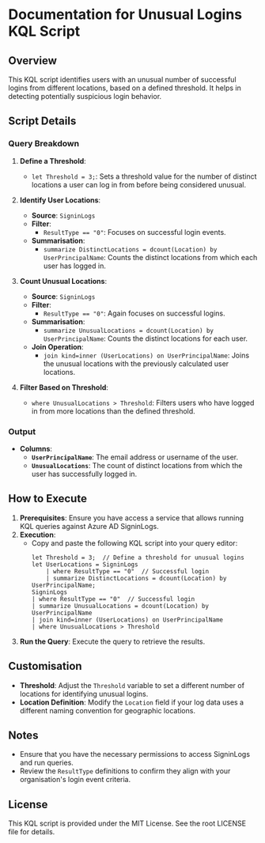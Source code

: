 # Documentation for Unusual Logins KQL Script

## Overview
This KQL script identifies users with an unusual number of successful logins from different locations, based on a defined threshold. It helps in detecting potentially suspicious login behavior.

## Script Details

### Query Breakdown
1. **Define a Threshold**:
   - `let Threshold = 3;`: Sets a threshold value for the number of distinct locations a user can log in from before being considered unusual.

2. **Identify User Locations**:
   - **Source**: `SigninLogs`
   - **Filter**: 
     - `ResultType == "0"`: Focuses on successful login events.
   - **Summarisation**:
     - `summarize DistinctLocations = dcount(Location) by UserPrincipalName`: Counts the distinct locations from which each user has logged in.

3. **Count Unusual Locations**:
   - **Source**: `SigninLogs`
   - **Filter**: 
     - `ResultType == "0"`: Again focuses on successful logins.
   - **Summarisation**:
     - `summarize UnusualLocations = dcount(Location) by UserPrincipalName`: Counts the distinct locations for each user.
   - **Join Operation**:
     - `join kind=inner (UserLocations) on UserPrincipalName`: Joins the unusual locations with the previously calculated user locations.

4. **Filter Based on Threshold**:
   - `where UnusualLocations > Threshold`: Filters users who have logged in from more locations than the defined threshold.

### Output
- **Columns**:
  - **`UserPrincipalName`**: The email address or username of the user.
  - **`UnusualLocations`**: The count of distinct locations from which the user has successfully logged in.

## How to Execute
1. **Prerequisites**: Ensure you have access a service that allows running KQL queries against Azure AD SigninLogs.
2. **Execution**:
   - Copy and paste the following KQL script into your query editor:
     ```kql
     let Threshold = 3;  // Define a threshold for unusual logins
     let UserLocations = SigninLogs
         | where ResultType == "0"  // Successful login
         | summarize DistinctLocations = dcount(Location) by UserPrincipalName;
     SigninLogs
     | where ResultType == "0"  // Successful login
     | summarize UnusualLocations = dcount(Location) by UserPrincipalName
     | join kind=inner (UserLocations) on UserPrincipalName
     | where UnusualLocations > Threshold
     ```
3. **Run the Query**: Execute the query to retrieve the results.

## Customisation
- **Threshold**: Adjust the `Threshold` variable to set a different number of locations for identifying unusual logins.
- **Location Definition**: Modify the `Location` field if your log data uses a different naming convention for geographic locations.

## Notes
- Ensure that you have the necessary permissions to access SigninLogs and run queries.
- Review the `ResultType` definitions to confirm they align with your organisation's login event criteria.

## License
This KQL script is provided under the MIT License. See the root LICENSE file for details.
